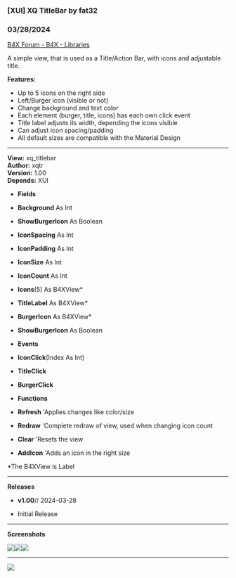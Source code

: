 ###  [XUI] XQ TitleBar by fat32
### 03/28/2024
[B4X Forum - B4X - Libraries](https://www.b4x.com/android/forum/threads/160159/)

A simple view, that is used as a Title/Action Bar, with icons and adjustable title.  
  
**Features:**  

- Up to 5 icons on the right side
- Left/Burger icon (visible or not)
- Change background and text color
- Each element (burger, title, icons) has each own click event
- Title label adjusts its width, depending the icons visible
- Can adjust icon spacing/padding
- All default sizes are compatible with the Material Design

  

---

  
  
**View:** xq\_titlebar  
**Author:** xqtr  
**Version:** 1.00  
**Depends:** XUI  

- **Fields**

- **Background** As Int
- **ShowBurgerIcon** As Boolean
- **IconSpacing** As Int
- **IconPadding** As Int
- **IconSize** As Int
- **IconCount** As Int
- **Icons**(5) As B4XView\*
- **TitleLabel** As B4XView\*
- **BurgerIcon** As B4XView\*
- **ShowBurgerIcon** As Boolean

- **Events**

- **IconClick**(Index As Int)
- **TitleClick**
- **BurgerClick**

- **Functions**

- **Refresh** 'Applies changes like color/size
- **Redraw** 'Complete redraw of view, used when changing icon count
- **Clear** 'Resets the view
- **AddIcon** 'Adds an icon in the right size

\*The B4XView is Label  

---

  
  
**Releases**  

- **v1.00**// 2024-03-28

- Initial Release

---

  
  
**Screenshots**  
  
![](https://www.b4x.com/android/forum/attachments/152288)![](https://www.b4x.com/android/forum/attachments/152289)![](https://www.b4x.com/android/forum/attachments/152290)  
  

---

  
  

[![](https://www.b4x.com/android/forum/attachments/152294)](https://www.paypal.com/paypalme/xqtr)